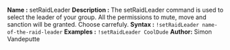 __Name :__
setRaidLeader
__Description :__
The setRaidLeader command is used to select the leader of your group. All the permissions to mute, move and sanction will be granted. Choose carrefuly.
__Syntax :__
```!setRaidLeader name-of-the-raid-leader```
__Examples :__
```!setRaidLeader CoolDude```
**Author:** Simon Vandeputte
